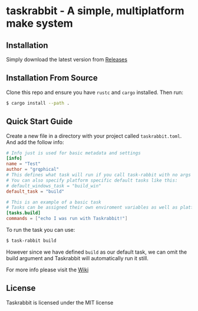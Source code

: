 # taskrabbit - A simple, multiplatform make system

## Installation

Simply download the latest version from [Releases](https://github.com/grqphical07/task-rabbit/releases)

## Installation From Source

Clone this repo and ensure you have `rustc` and `cargo` installed. Then run:
```bash
$ cargo install --path .
```

## Quick Start Guide

Create a new file in a directory with your project called `taskrabbit.toml`. And add the follow info:
```toml
# Info just is used for basic metadata and settings
[info]
name = "Test"
author = "grqphical"
# This defines what task will run if you call task-rabbit with no args
# You can also specify platform specific default tasks like this:
# default_windows_task = "build_win"
default_task = "build"

# This is an example of a basic task
# Tasks can be assigned their own enviroment variables as well as platforms they can run on
[tasks.build]
commands = ["echo I was run with Taskrabbit!"]
```

To run the task you can use:
```bash
$ task-rabbit build
```
However since we have defined `build` as our default task, we can omit the build argument and Taskrabbit will automatically run it still.

For more info please visit the [Wiki](https://github.com/grqphical07/task-rabbit/wiki)

## License

Taskrabbit is licensed under the MIT license
